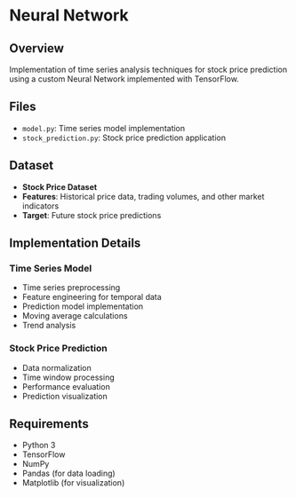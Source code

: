 # Neural Network

## Overview

Implementation of time series analysis techniques for stock price prediction using a custom Neural Network implemented with TensorFlow.

## Files

- `model.py`: Time series model implementation
- `stock_prediction.py`: Stock price prediction application

## Dataset

- **Stock Price Dataset**
- **Features**: Historical price data, trading volumes, and other market indicators
- **Target**: Future stock price predictions

## Implementation Details

### Time Series Model

- Time series preprocessing
- Feature engineering for temporal data
- Prediction model implementation
- Moving average calculations
- Trend analysis

### Stock Price Prediction

- Data normalization
- Time window processing
- Performance evaluation
- Prediction visualization

## Requirements

- Python 3
- TensorFlow
- NumPy
- Pandas (for data loading)
- Matplotlib (for visualization)
